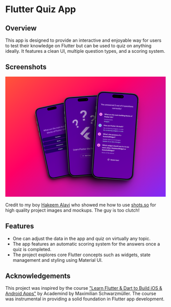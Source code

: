 # Flutter Quiz App

## Overview

This app is designed to provide an interactive and enjoyable way for users to test their knowledge on Flutter but can be used to quiz on anything ideally. It features a clean UI, multiple question types, and a scoring system.

## Screenshots

![Mockups](assets/images/mockups.png)

Credit to my boy [Hakeem Alavi](https://github.com/HakeemAlavi) who showed me how to use [shots.so](https://shots.so/) for high quality project images and mockups. The guy is too clutch!

## Features

- One can adjust the data in the app and quiz on virtually any topic.
- The app features an automatic scoring system for the answers once a quiz is completed.
- The project explores core Flutter concepts such as widgets, state management and styling using Material UI.

## Acknowledgements

This project was inspired by the course ["Learn Flutter & Dart to Build iOS & Android Apps"](https://www.udemy.com/course/learn-flutter-dart-to-build-ios-android-apps/) by Academind by Maximilian Schwarzmüller. The course was instrumental in providing a solid foundation in Flutter app development.
